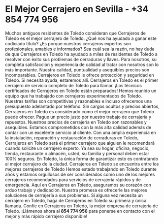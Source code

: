 # El Mejor Cerrajero en Sevilla - +34 854 774 956

Muchos antiguos residentes de Toledo consideran que Cerrajeros de Toledo es el mejor cerrajero de Toledo. ¿Qué nos ha ayudado a ganar este codiciado título? ¿Es porque nuestros cerrajeros expertos son profesionales, amables e informados? Sea cuál sea la razón, no hay duda de que Cerrajeros en Toledo ha ayudado a miles de residentes de Toledo a resolver con éxito sus problemas de cerraduras y llaves. Para nosotros, su completa satisfacción y experiencia de calidad al tratar con nosotros son lo más importante. Nuestra calidad, puntualidad y asequibles precios son incomparables.
Cerrajeros en Toledo le ofrece protección y seguridad en Toledo. Si necesita ayuda, estaremos allí. Cerrajeros en Toledo es el primer cerrajero de servicio completo de Toledo para llamar. ¡Los técnicos certificados de Cerrajeros en Toledo están preparados! Hemos reunido un equipo que ha trabajado con cerrajeros experimentados de Toledo. Nuestras tarifas son competitivas y razonables e incluso ofrecemos una presupuesto adelantado por teléfono. Sin cargos ocultos y precios abiertos, Cerrajeros en Toledo es considerado como el mejor cerrajero que Toledo puede ofrecer. Pague un precio justo por nuestro trabajo de cerrajería y repuestos. Nuestros precios de cerrajería en Toledo son razonables y asequibles.
Estamos comprometidos con la más alta calidad además de contar con un excelente servicio al cliente. Con una amplia experiencia en la instalación, reparación y restauración de cerraduras en Toledo, Cerrajeros en Toledo será el primer cerrajero que alguien le recomendará cuando solicite un cerrajero experto. Ya sea su hogar, oficina, negocio, tienda, restaurante o almacén, usted, su familia y personal deben estar 100% seguros. En Toledo, la única forma de garantizar esto es contratando al mejor cerrajero de la ciudad.
Cerrajeros en Toledo se encuentra entre los mejores cerrajeros de Toledo Hemos estado trabajando en Toledo durante años y estamos orgullosos de ser considerados como uno de los mejores cerrajeros recomendados para servicios de cerrajería rápidos y de emergencia. Aquí en Cerrajeros en Toledo, aseguramos su corazón con arduo trabajo y dedicación. Nuestra promesa es ofrecerle las mejores soluciones de cerrajería a sus problemas. Si alguna vez necesita un cerrajero en Toledo, haga de Cerrajeros en Toledo su primera y única llamada. Confíe en Cerrajeros en Toledo, la mejor empresa de cerrajería de Toledo. ¡Llámenos ahora al <b>854 774 956</b> para ponerse en contacto con el mejor y más rápido cerrajero disponible!
